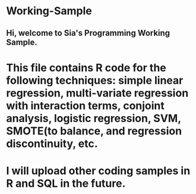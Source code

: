 # Working-Sample
## Hi, welcome to Sia's Programming Working Sample.
# This file contains R code for the following techniques: simple linear regression, multi-variate regression with interaction terms, conjoint analysis, logistic regression, SVM, SMOTE(to balance, and regression discontinuity, etc.
# I will upload other coding samples in R and SQL in the future.

